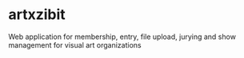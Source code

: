 artxzibit
=========

Web application for membership, entry, file upload, jurying and show management for visual art organizations